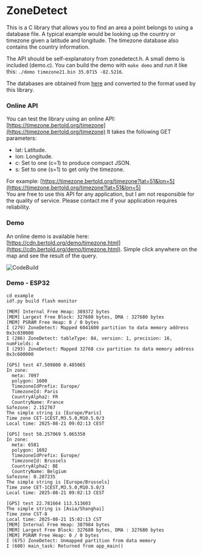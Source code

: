 # ZoneDetect

This is a C library that allows you to find an area a point belongs to using a database file. A typical example would be looking up the country or timezone given a latitude and longitude. The timezone database also contains the country information.

The API should be self-explanatory from zonedetect.h. A small demo is included (demo.c). You can build the demo with `make demo` and run it like this: `./demo timezone21.bin 35.0715 -82.5216`.

The databases are obtained from [here](https://github.com/evansiroky/timezone-boundary-builder) and converted to the format used by this library.

### Online API
You can test the library using an online API: [https://timezone.bertold.org/timezone](https://timezone.bertold.org/timezone)
It takes the following GET parameters:

* lat: Latitude.
* lon: Longitude.
* c: Set to one (c=1) to produce compact JSON.
* s: Set to one (s=1) to get only the timezone.

For example: [https://timezone.bertold.org/timezone?lat=51&lon=5](https://timezone.bertold.org/timezone?lat=51&lon=5)  
You are free to use this API for any application, but I am not responsible for the quality of service. Please contact me if your application requires reliability.


### Demo
An online demo is available here: [https://cdn.bertold.org/demo/timezone.html](https://cdn.bertold.org/demo/timezone.html). Simple click anywhere on the map and see the result of the query.

![CodeBuild](https://codebuild.eu-central-1.amazonaws.com/badges?uuid=eyJlbmNyeXB0ZWREYXRhIjoiVmtHd1UwSThmbkZ4RlkyRVZMQUgyRVFKdjhyRzJ6N29ZQUNUVU4wdFpEcUdZQ29ITzlHQlFEU0VZd1dXcEtJUlRvcUFLSDJLTnp5V2lQUGkxNGs1ZUdJPSIsIml2UGFyYW1ldGVyU3BlYyI6ImxxUnFTTVBreUNrK2xPeHYiLCJtYXRlcmlhbFNldFNlcmlhbCI6MX0%3D&branch=master)


### Demo - ESP32

```
cd example
idf.py build flash monitor
```

```
[MEM] Internal Free Heap: 389372 bytes
[MEM] Largest Free Block: 327680 bytes, DMA : 327680 bytes
[MEM] PSRAM Free Heap: 0 / 0 bytes
I (279) ZoneDetect: Mapped 6041600 partition to data memory address 0x3c030000
I (286) ZoneDetect: tableType: 84, version: 1, precision: 16, numFields: 4
I (293) ZoneDetect: Mapped 32768 csv partition to data memory address 0x3c600000

[GPS] test 47.509800 0.485065
In zone:
  meta: 7097
  polygon: 1600
  TimezoneIdPrefix: Europe/
  TimezoneId: Paris
  CountryAlpha2: FR
  CountryName: France
Safezone: 2.152767
The simple string is [Europe/Paris]
Time zone CET-1CEST,M3.5.0,M10.5.0/3
Local time: 2025-08-21 09:02:13 CEST

[GPS] test 50.257069 5.065350
In zone:
  meta: 6581
  polygon: 1692
  TimezoneIdPrefix: Europe/
  TimezoneId: Brussels
  CountryAlpha2: BE
  CountryName: Belgium
Safezone: 0.207235
The simple string is [Europe/Brussels]
Time zone CET-1CEST,M3.5.0,M10.5.0/3
Local time: 2025-08-21 09:02:13 CEST

[GPS] test 22.781664 113.513603
The simple string is [Asia/Shanghai]
Time zone CST-8
Local time: 2025-08-21 15:02:13 CST
[MEM] Internal Free Heap: 387984 bytes
[MEM] Largest Free Block: 327680 bytes, DMA : 327680 bytes
[MEM] PSRAM Free Heap: 0 / 0 bytes
I (675) ZoneDetect: Unmapped partition from data memory
I (680) main_task: Returned from app_main()
```
